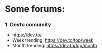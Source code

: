 # Some forums:
### 1. Devto comumity
- https://dev.to/
- Week trending: https://dev.to/top/week
- Month trending: https://dev.to/top/month

